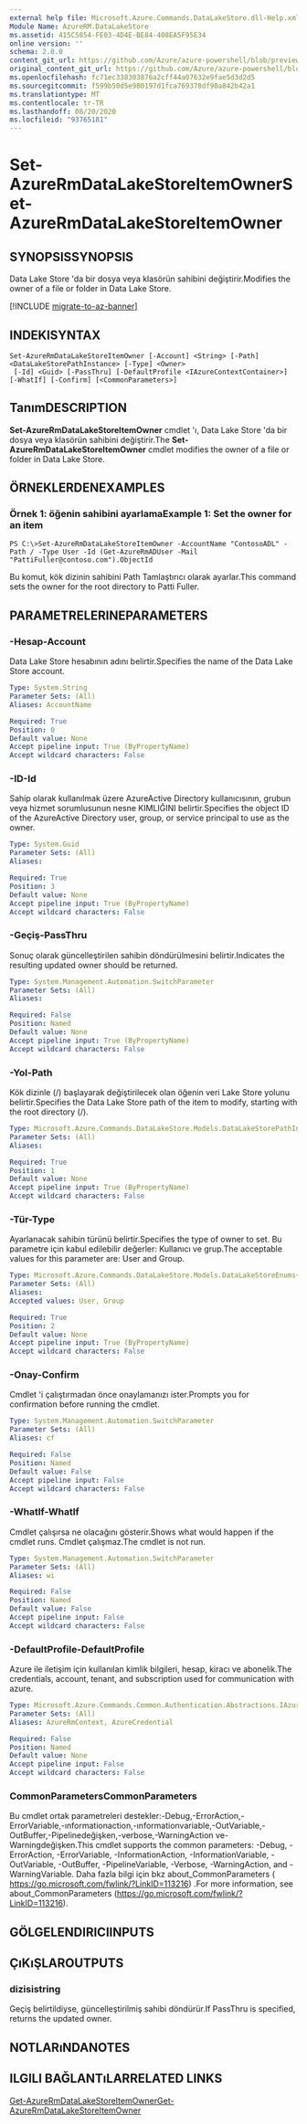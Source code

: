 ```yaml
---
external help file: Microsoft.Azure.Commands.DataLakeStore.dll-Help.xml
Module Name: AzureRM.DataLakeStore
ms.assetid: 415C5854-FE03-4D4E-BE84-408EA5F95E34
online version: ''
schema: 2.0.0
content_git_url: https://github.com/Azure/azure-powershell/blob/preview/src/ResourceManager/DataLakeStore/Commands.DataLakeStore/help/Set-AzureRmDataLakeStoreItemOwner.md
original_content_git_url: https://github.com/Azure/azure-powershell/blob/preview/src/ResourceManager/DataLakeStore/Commands.DataLakeStore/help/Set-AzureRmDataLakeStoreItemOwner.md
ms.openlocfilehash: fc71ec338303876a2cff44a07632e9fae5d3d2d5
ms.sourcegitcommit: f599b50d5e980197d1fca769378df90a842b42a1
ms.translationtype: MT
ms.contentlocale: tr-TR
ms.lasthandoff: 08/20/2020
ms.locfileid: "93765181"
---
```

# <span data-ttu-id="59394-101">Set-AzureRmDataLakeStoreItemOwner</span><span class="sxs-lookup"><span data-stu-id="59394-101">Set-AzureRmDataLakeStoreItemOwner</span></span>

## <span data-ttu-id="59394-102">SYNOPSIS</span><span class="sxs-lookup"><span data-stu-id="59394-102">SYNOPSIS</span></span>
<span data-ttu-id="59394-103">Data Lake Store 'da bir dosya veya klasörün sahibini değiştirir.</span><span class="sxs-lookup"><span data-stu-id="59394-103">Modifies the owner of a file or folder in Data Lake Store.</span></span>

[!INCLUDE [migrate-to-az-banner](../../includes/migrate-to-az-banner.md)]

## <span data-ttu-id="59394-104">INDEKI</span><span class="sxs-lookup"><span data-stu-id="59394-104">SYNTAX</span></span>

```
Set-AzureRmDataLakeStoreItemOwner [-Account] <String> [-Path] <DataLakeStorePathInstance> [-Type] <Owner>
 [-Id] <Guid> [-PassThru] [-DefaultProfile <IAzureContextContainer>] [-WhatIf] [-Confirm] [<CommonParameters>]
```

## <span data-ttu-id="59394-105">Tanım</span><span class="sxs-lookup"><span data-stu-id="59394-105">DESCRIPTION</span></span>
<span data-ttu-id="59394-106">**Set-AzureRmDataLakeStoreItemOwner** cmdlet 'ı, Data Lake Store 'da bir dosya veya klasörün sahibini değiştirir.</span><span class="sxs-lookup"><span data-stu-id="59394-106">The **Set-AzureRmDataLakeStoreItemOwner** cmdlet modifies the owner of a file or folder in Data Lake Store.</span></span>

## <span data-ttu-id="59394-107">ÖRNEKLERDEN</span><span class="sxs-lookup"><span data-stu-id="59394-107">EXAMPLES</span></span>

### <span data-ttu-id="59394-108">Örnek 1: öğenin sahibini ayarlama</span><span class="sxs-lookup"><span data-stu-id="59394-108">Example 1: Set the owner for an item</span></span>
```
PS C:\>Set-AzureRmDataLakeStoreItemOwner -AccountName "ContosoADL" -Path / -Type User -Id (Get-AzureRmADUser -Mail "PattiFuller@contoso.com").ObjectId
```

<span data-ttu-id="59394-109">Bu komut, kök dizinin sahibini Path Tamlaştırıcı olarak ayarlar.</span><span class="sxs-lookup"><span data-stu-id="59394-109">This command sets the owner for the root directory to Patti Fuller.</span></span>

## <span data-ttu-id="59394-110">PARAMETRELERINE</span><span class="sxs-lookup"><span data-stu-id="59394-110">PARAMETERS</span></span>

### <span data-ttu-id="59394-111">-Hesap</span><span class="sxs-lookup"><span data-stu-id="59394-111">-Account</span></span>
<span data-ttu-id="59394-112">Data Lake Store hesabının adını belirtir.</span><span class="sxs-lookup"><span data-stu-id="59394-112">Specifies the name of the Data Lake Store account.</span></span>

```yaml
Type: System.String
Parameter Sets: (All)
Aliases: AccountName

Required: True
Position: 0
Default value: None
Accept pipeline input: True (ByPropertyName)
Accept wildcard characters: False
```

### <span data-ttu-id="59394-113">-ID</span><span class="sxs-lookup"><span data-stu-id="59394-113">-Id</span></span>
<span data-ttu-id="59394-114">Sahip olarak kullanılmak üzere AzureActive Directory kullanıcısının, grubun veya hizmet sorumlusunun nesne KIMLIĞINI belirtir.</span><span class="sxs-lookup"><span data-stu-id="59394-114">Specifies the object ID of the AzureActive Directory user, group, or service principal to use as the owner.</span></span>

```yaml
Type: System.Guid
Parameter Sets: (All)
Aliases: 

Required: True
Position: 3
Default value: None
Accept pipeline input: True (ByPropertyName)
Accept wildcard characters: False
```

### <span data-ttu-id="59394-115">-Geçiş</span><span class="sxs-lookup"><span data-stu-id="59394-115">-PassThru</span></span>
<span data-ttu-id="59394-116">Sonuç olarak güncelleştirilen sahibin döndürülmesini belirtir.</span><span class="sxs-lookup"><span data-stu-id="59394-116">Indicates the resulting updated owner should be returned.</span></span>

```yaml
Type: System.Management.Automation.SwitchParameter
Parameter Sets: (All)
Aliases: 

Required: False
Position: Named
Default value: None
Accept pipeline input: True (ByPropertyName)
Accept wildcard characters: False
```

### <span data-ttu-id="59394-117">-Yol</span><span class="sxs-lookup"><span data-stu-id="59394-117">-Path</span></span>
<span data-ttu-id="59394-118">Kök dizinle (/) başlayarak değiştirilecek olan öğenin veri Lake Store yolunu belirtir.</span><span class="sxs-lookup"><span data-stu-id="59394-118">Specifies the Data Lake Store path of the item to modify, starting with the root directory (/).</span></span>

```yaml
Type: Microsoft.Azure.Commands.DataLakeStore.Models.DataLakeStorePathInstance
Parameter Sets: (All)
Aliases: 

Required: True
Position: 1
Default value: None
Accept pipeline input: True (ByPropertyName)
Accept wildcard characters: False
```

### <span data-ttu-id="59394-119">-Tür</span><span class="sxs-lookup"><span data-stu-id="59394-119">-Type</span></span>
<span data-ttu-id="59394-120">Ayarlanacak sahibin türünü belirtir.</span><span class="sxs-lookup"><span data-stu-id="59394-120">Specifies the type of owner to set.</span></span>
<span data-ttu-id="59394-121">Bu parametre için kabul edilebilir değerler: Kullanıcı ve grup.</span><span class="sxs-lookup"><span data-stu-id="59394-121">The acceptable values for this parameter are: User and Group.</span></span>

```yaml
Type: Microsoft.Azure.Commands.DataLakeStore.Models.DataLakeStoreEnums+Owner
Parameter Sets: (All)
Aliases: 
Accepted values: User, Group

Required: True
Position: 2
Default value: None
Accept pipeline input: True (ByPropertyName)
Accept wildcard characters: False
```

### <span data-ttu-id="59394-122">-Onay</span><span class="sxs-lookup"><span data-stu-id="59394-122">-Confirm</span></span>
<span data-ttu-id="59394-123">Cmdlet 'i çalıştırmadan önce onaylamanızı ister.</span><span class="sxs-lookup"><span data-stu-id="59394-123">Prompts you for confirmation before running the cmdlet.</span></span>

```yaml
Type: System.Management.Automation.SwitchParameter
Parameter Sets: (All)
Aliases: cf

Required: False
Position: Named
Default value: False
Accept pipeline input: False
Accept wildcard characters: False
```

### <span data-ttu-id="59394-124">-WhatIf</span><span class="sxs-lookup"><span data-stu-id="59394-124">-WhatIf</span></span>
<span data-ttu-id="59394-125">Cmdlet çalışırsa ne olacağını gösterir.</span><span class="sxs-lookup"><span data-stu-id="59394-125">Shows what would happen if the cmdlet runs.</span></span>
<span data-ttu-id="59394-126">Cmdlet çalışmaz.</span><span class="sxs-lookup"><span data-stu-id="59394-126">The cmdlet is not run.</span></span>

```yaml
Type: System.Management.Automation.SwitchParameter
Parameter Sets: (All)
Aliases: wi

Required: False
Position: Named
Default value: False
Accept pipeline input: False
Accept wildcard characters: False
```

### <span data-ttu-id="59394-127">-DefaultProfile</span><span class="sxs-lookup"><span data-stu-id="59394-127">-DefaultProfile</span></span>
<span data-ttu-id="59394-128">Azure ile iletişim için kullanılan kimlik bilgileri, hesap, kiracı ve abonelik.</span><span class="sxs-lookup"><span data-stu-id="59394-128">The credentials, account, tenant, and subscription used for communication with azure.</span></span>

```yaml
Type: Microsoft.Azure.Commands.Common.Authentication.Abstractions.IAzureContextContainer
Parameter Sets: (All)
Aliases: AzureRmContext, AzureCredential

Required: False
Position: Named
Default value: None
Accept pipeline input: False
Accept wildcard characters: False
```

### <span data-ttu-id="59394-129">CommonParameters</span><span class="sxs-lookup"><span data-stu-id="59394-129">CommonParameters</span></span>
<span data-ttu-id="59394-130">Bu cmdlet ortak parametreleri destekler:-Debug,-ErrorAction,-ErrorVariable,-ınformationaction,-ınformationvariable,-OutVariable,-OutBuffer,-Pipelinedeğişken,-verbose,-WarningAction ve-Warningdeğişken.</span><span class="sxs-lookup"><span data-stu-id="59394-130">This cmdlet supports the common parameters: -Debug, -ErrorAction, -ErrorVariable, -InformationAction, -InformationVariable, -OutVariable, -OutBuffer, -PipelineVariable, -Verbose, -WarningAction, and -WarningVariable.</span></span> <span data-ttu-id="59394-131">Daha fazla bilgi için bkz about_CommonParameters ( https://go.microsoft.com/fwlink/?LinkID=113216) .</span><span class="sxs-lookup"><span data-stu-id="59394-131">For more information, see about_CommonParameters (https://go.microsoft.com/fwlink/?LinkID=113216).</span></span>

## <span data-ttu-id="59394-132">GÖLGELENDIRICI</span><span class="sxs-lookup"><span data-stu-id="59394-132">INPUTS</span></span>

## <span data-ttu-id="59394-133">ÇıKıŞLAR</span><span class="sxs-lookup"><span data-stu-id="59394-133">OUTPUTS</span></span>

### <span data-ttu-id="59394-134">dizisi</span><span class="sxs-lookup"><span data-stu-id="59394-134">string</span></span>
<span data-ttu-id="59394-135">Geçiş belirtildiyse, güncelleştirilmiş sahibi döndürür.</span><span class="sxs-lookup"><span data-stu-id="59394-135">If PassThru is specified, returns the updated owner.</span></span>

## <span data-ttu-id="59394-136">NOTLARıNDA</span><span class="sxs-lookup"><span data-stu-id="59394-136">NOTES</span></span>

## <span data-ttu-id="59394-137">ILGILI BAĞLANTıLAR</span><span class="sxs-lookup"><span data-stu-id="59394-137">RELATED LINKS</span></span>

[<span data-ttu-id="59394-138">Get-AzureRmDataLakeStoreItemOwner</span><span class="sxs-lookup"><span data-stu-id="59394-138">Get-AzureRmDataLakeStoreItemOwner</span></span>](./Get-AzureRmDataLakeStoreItemOwner.md)


